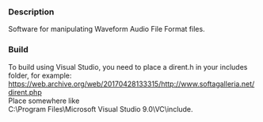 ### Description    
Software for manipulating Waveform Audio File Format files.   

### Build    
To build using Visual Studio, you need to place a dirent.h in your includes folder,  for example:  
https://web.archive.org/web/20170428133315/http://www.softagalleria.net/dirent.php  
Place somewhere like  
C:\Program Files\Microsoft Visual Studio 9.0\VC\include.   